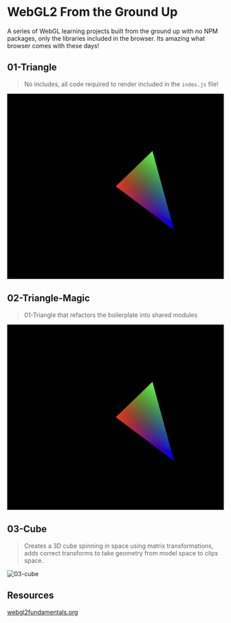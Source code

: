 # WebGL2 From the Ground Up

A series of WebGL learning projects built from the ground up with no NPM packages, only the libraries included in the browser. Its amazing what browser comes with these days!


## 01-Triangle

> No includes, all code required to render included in the `index.js` file!

![01-triangle](docs/01-triangle.png)

## 02-Triangle-Magic

> 01-Triangle that refactors the boilerplate into shared modules

![01-triangle](docs/01-triangle.png)

## 03-Cube

> Creates a 3D cube spinning in space using matrix transformations, adds correct transforms to take geometry from model space to clips space.

![03-cube](docs/03-cube.png)

## Resources

[webgl2fundamentals.org](https://webgl2fundamentals.org/)